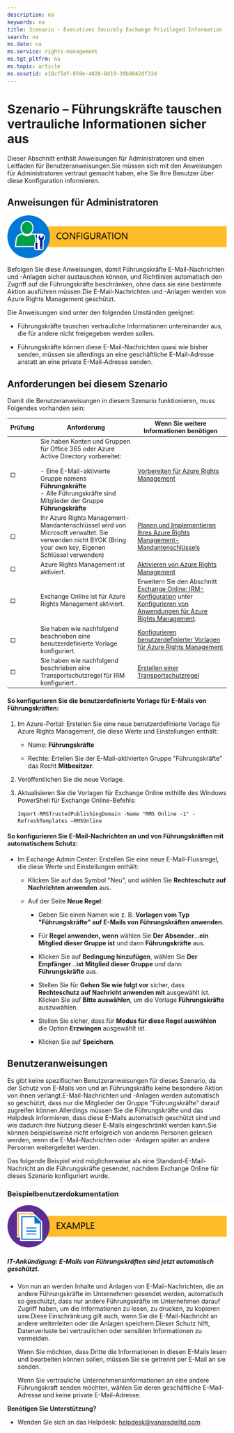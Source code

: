 ```yaml
---
description: na
keywords: na
title: Scenario - Executives Securely Exchange Privileged Information
search: na
ms.date: na
ms.service: rights-management
ms.tgt_pltfrm: na
ms.topic: article
ms.assetid: e18cf5df-859e-4028-8d19-39b0842df33d
---
```

# Szenario – F&#252;hrungskr&#228;fte tauschen vertrauliche Informationen sicher aus
Dieser Abschnitt enthält Anweisungen für Administratoren und einen Leitfaden für Benutzeranweisungen.Sie müssen sich mit den Anweisungen für Administratoren vertraut gemacht haben, ehe Sie Ihre Benutzer über diese Konfiguration informieren.

## Anweisungen für Administratoren
![](../Image/AzRMS_AdminBanner.png)

Befolgen Sie diese Anweisungen, damit Führungskräfte E-Mail-Nachrichten und -Anlagen sicher austauschen können, und Richtlinien automatisch den Zugriff auf die Führungskräfte beschränken, ohne dass sie eine bestimmte Aktion ausführen müssen.Die E-Mail-Nachrichten und -Anlagen werden von Azure Rights Management geschützt.

Die Anweisungen sind unter den folgenden Umständen geeignet:

-   Führungskräfte tauschen vertrauliche Informationen untereinander aus, die für andere nicht freigegeben werden sollen.

-   Führungskräfte können diese E-Mail-Nachrichten quasi wie bisher senden, müssen sie allerdings an eine geschäftliche E-Mail-Adresse anstatt an eine private E-Mail-Adresse senden.

## Anforderungen bei diesem Szenario
Damit die Benutzeranweisungen in diesem Szenario funktionieren, muss Folgendes vorhanden sein:

|Prüfung|Anforderung|Wenn Sie weitere Informationen benötigen|
|-----------|---------------|--------------------------------------------|
|![](../Image/4d269a30-a873-45c5-87de-30ee6558e7b0.gif)|Sie haben Konten und Gruppen für Office 365 oder Azure Active Directory vorbereitet:<br /><br />-   Eine E-Mail-aktivierte Gruppe namens **Führungskräfte**<br />-   Alle Führungskräfte sind Mitglieder der Gruppe **Führungskräfte**|[Vorbereiten für Azure Rights Management](https://technet.microsoft.com/library/jj585029.aspx)|
|![](../Image/4d269a30-a873-45c5-87de-30ee6558e7b0.gif)|Ihr Azure Rights Management-Mandantenschlüssel wird von Microsoft verwaltet. Sie verwenden nicht BYOK (Bring your own key, Eigenen Schlüssel verwenden)|[Planen und Implementieren Ihres Azure Rights Management-Mandantenschlüssels](https://technet.microsoft.com/library/dn440580.aspx)|
|![](../Image/4d269a30-a873-45c5-87de-30ee6558e7b0.gif)|Azure Rights Management ist aktiviert.|[Aktivieren von Azure Rights Management](https://technet.microsoft.com/library/jj658941.aspx)|
|![](../Image/4d269a30-a873-45c5-87de-30ee6558e7b0.gif)|Exchange Online ist für Azure Rights Management aktiviert.|Erweitern Sie den Abschnitt [Exchange Online: IRM-Konfiguration](https://technet.microsoft.com/library/jj585031.aspx) unter [Konfigurieren von Anwendungen für Azure Rights Management](https://technet.microsoft.com/library/jj585031.aspx).|
|![](../Image/4d269a30-a873-45c5-87de-30ee6558e7b0.gif)|Sie haben wie nachfolgend beschrieben eine benutzerdefinierte Vorlage konfiguriert.|[Konfigurieren benutzerdefinierter Vorlagen für Azure Rights Management](https://technet.microsoft.com/library/dn642472.aspx)|
|![](../Image/4d269a30-a873-45c5-87de-30ee6558e7b0.gif)|Sie haben wie nachfolgend beschrieben eine Transportschutzregel für IRM konfiguriert .|[Erstellen einer Transportschutzregel](https://technet.microsoft.com/library/dd302432.aspx)|

#### So konfigurieren Sie die benutzerdefinierte Vorlage für E-Mails von Führungskräften:

1.  Im Azure-Portal: Erstellen Sie eine neue benutzerdefinierte Vorlage für Azure Rights Management, die diese Werte und Einstellungen enthält:

    -   Name: **Führungskräfte**

    -   Rechte:  Erteilen Sie der E-Mail-aktivierten Gruppe "Führungskräfte" das Recht **Mitbesitzer**.

2.  Veröffentlichen Sie die neue Vorlage.

3.  Aktualisieren Sie die Vorlagen für Exchange Online mithilfe des Windows PowerShell für Exchange Online-Befehls:

    ```
    Import-RMSTrustedPublishingDomain -Name "RMS Online -1" -RefreshTemplates –RMSOnline
    ```

#### So konfigurieren Sie E-Mail-Nachrichten an und von Führungskräften mit automatischem Schutz:

-   Im Exchange Admin Center: Erstellen Sie eine neue E-Mail-Flussregel, die diese Werte und Einstellungen enthält:

    -   Klicken Sie auf das Symbol "Neu", und wählen Sie **Rechteschutz auf Nachrichten anwenden** aus.

    -   Auf der Seite **Neue Regel**:

        -   Geben Sie einen Namen wie z. B. **Vorlagen vom Typ "Führungskräfte" auf E-Mails von Führungskräften anwenden**.

        -   Für **Regel anwenden, wenn** wählen Sie **Der Absender**...**ein Mitglied dieser Gruppe ist** und dann **Führungskräfte** aus.

        -   Klicken Sie auf **Bedingung hinzufügen**, wählen Sie **Der Empfänger**...**ist Mitglied dieser Gruppe** und dann **Führungskräfte** aus.

        -   Stellen Sie für **Gehen Sie wie folgt vor** sicher, dass **Rechteschutz auf Nachricht anwenden mit** ausgewählt ist. Klicken Sie auf **Bitte auswählen**, um die Vorlage **Führungskräfte** auszuwählen.

        -   Stellen Sie sicher, dass für **Modus für diese Regel auswählen** die Option **Erzwingen** ausgewählt ist.

        -   Klicken Sie auf **Speichern**.

## Benutzeranweisungen
Es gibt keine spezifischen Benutzeranweisungen für dieses Szenario, da der Schutz von E-Mails von und an Führungskräfte keine besondere Aktion von ihnen verlangt.E-Mail-Nachrichten und -Anlagen werden automatisch so geschützt, dass nur die Mitglieder der Gruppe "Führungskräfte" darauf zugreifen können.Allerdings müssen Sie die Führungskräfte und das Helpdesk informieren, dass diese E-Mails automatisch geschützt sind und wie dadurch ihre Nutzung dieser E-Mails eingeschränkt werden kann.Sie können beispielsweise nicht erfolgreich von anderen Personen gelesen werden, wenn die E-Mail-Nachrichten oder -Anlagen später an andere Personen weitergeleitet werden.

Das folgende Beispiel wird möglicherweise als eine Standard-E-Mail-Nachricht an die Führungskräfte gesendet, nachdem Exchange Online für dieses Szenario konfiguriert wurde.

### Beispielbenutzerdokumentation
![](../Image/AzRMS_ExampleBanner.png)

##### IT-Ankündigung: E-Mails von Führungskräften sind jetzt automatisch geschützt.

-   Von nun an werden Inhalte und Anlagen von E-Mail-Nachrichten, die an andere Führungskräfte im Unternehmen gesendet werden, automatisch so geschützt, dass nur andere Führungskräfte im Unternehmen darauf Zugriff haben, um die Informationen zu lesen, zu drucken, zu kopieren usw.Diese Einschränkung gilt auch, wenn Sie die E-Mail-Nachricht an andere weiterleiten oder die Anlagen speichern.Dieser Schutz hilft, Datenverluste bei vertraulichen oder sensiblen Informationen zu vermeiden.

    Wenn Sie möchten, dass Dritte die Informationen in diesen E-Mails lesen und bearbeiten können sollen, müssen Sie sie getrennt per E-Mail an sie senden.

    Wenn Sie vertrauliche Unternehmensinformationen an eine andere Führungskraft senden möchten, wählen Sie deren geschäftliche E-Mail-Adresse und keine private E-Mail-Adresse.

**Benötigen Sie Unterstützung?**

-   Wenden Sie sich an das Helpdesk: helpdesk@vanarsdelltd.com

